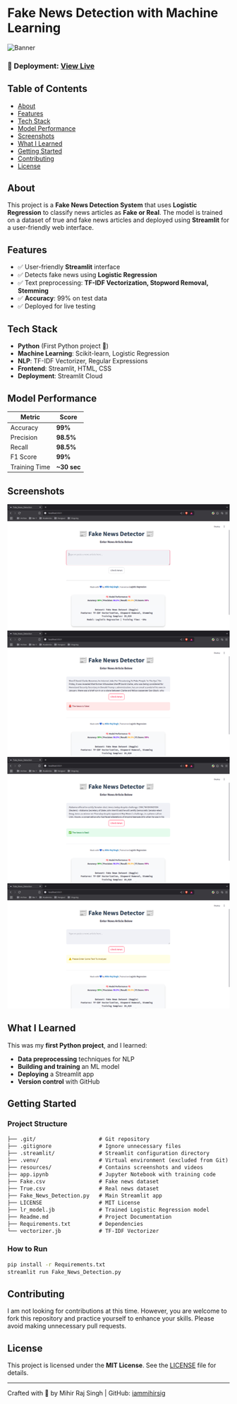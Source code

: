 # Fake News Detection with Machine Learning

![Banner](./resources/banner/Banner.png)

### 🚨 Deployment: [View Live](https://iammihirsig-fake-news-detector.streamlit.app/)

## Table of Contents

- [About](#about)
- [Features](#features)
- [Tech Stack](#tech-stack)
- [Model Performance](#model-performance)
- [Screenshots](#screenshots)
- [What I Learned](#what-i-learned)
- [Getting Started](#getting-started)
- [Contributing](#contributing)
- [License](#license)

## About

This project is a **Fake News Detection System** that uses **Logistic Regression** to classify news articles as **Fake or Real**. The model is trained on a dataset of true and fake news articles and deployed using **Streamlit** for a user-friendly web interface.

## Features

- ✅ User-friendly **Streamlit** interface
- ✅ Detects fake news using **Logistic Regression**
- ✅ Text preprocessing: **TF-IDF Vectorization, Stopword Removal, Stemming**
- ✅ **Accuracy**: 99% on test data
- ✅ Deployed for live testing

## Tech Stack

- **Python** (First Python project 🎉)
- **Machine Learning**: Scikit-learn, Logistic Regression
- **NLP**: TF-IDF Vectorizer, Regular Expressions
- **Frontend**: Streamlit, HTML, CSS
- **Deployment**: Streamlit Cloud

## Model Performance

| Metric        | Score       |
| ------------- | ----------- |
| Accuracy      | **99%**     |
| Precision     | **98.5%**   |
| Recall        | **98.5%**   |
| F1 Score      | **99%**     |
| Training Time | **~30 sec** |

## Screenshots

![Interface](./resources/screenshots/01.png)
![FakeNews](./resources/screenshots/02.png)
![TrueNews](./resources/screenshots/03.png)
![ErrorCode](./resources/screenshots/04.png)

## What I Learned

This was my **first Python project**, and I learned:

- **Data preprocessing** techniques for NLP
- **Building and training** an ML model
- **Deploying** a Streamlit app
- **Version control** with GitHub

## Getting Started

### Project Structure

```
├── .git/                    # Git repository
├── .gitignore               # Ignore unnecessary files
├── .streamlit/              # Streamlit configuration directory
├── .venv/                   # Virtual environment (excluded from Git)
├── resources/               # Contains screenshots and videos
├── app.ipynb                # Jupyter Notebook with training code
├── Fake.csv                 # Fake news dataset
├── True.csv                 # Real news dataset
├── Fake_News_Detection.py   # Main Streamlit app
├── LICENSE                  # MIT License
├── lr_model.jb              # Trained Logistic Regression model
├── Readme.md                # Project Documentation
├── Requirements.txt         # Dependencies
└── vectorizer.jb            # TF-IDF Vectorizer
```

### How to Run

```bash
pip install -r Requirements.txt
streamlit run Fake_News_Detection.py
```

## Contributing

I am not looking for contributions at this time. However, you are welcome to fork this repository and practice yourself to enhance your skills. Please avoid making unnecessary pull requests.

## License

This project is licensed under the **MIT License**. See the [LICENSE](LICENSE) file for details.

---

Crafted with 💙 by Mihir Raj Singh | GitHub: [iammihirsig](https://github.com/iammihirsig)

